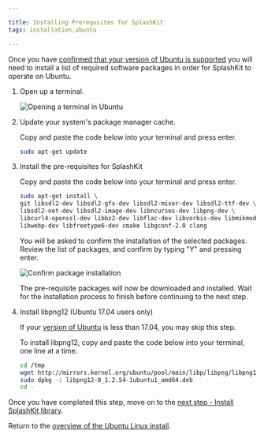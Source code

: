 ```yaml
---

title: Installing Prerequsites for SplashKit
tags: installation,ubuntu

---
```


Once you have
[confirmed that your version of Ubuntu is supported](/articles/installation/ubuntu/step1.html)
you will need to install a list of required software packages in order
for SplashKit to operate on Ubuntu.

1. Open up a terminal.

    ![Opening a terminal in Ubuntu](images/install-gifs/Ubuntu/open-terminal.gif)

2. Update your system's package manager cache.

    Copy and paste the code below into your terminal and press enter.

    ```bash
    sudo apt-get update
    ```

3. Install the pre-requisites for SplashKit

    Copy and paste the code below into your terminal and press enter.

    ```bash
    sudo apt-get install \
    git libsdl2-dev libsdl2-gfx-dev libsdl2-mixer-dev libsdl2-ttf-dev \
    libsdl2-net-dev libsdl2-image-dev libncurses-dev libpng-dev \
    libcurl4-openssl-dev libbz2-dev libflac-dev libvorbis-dev libmikmod-dev \
    libwebp-dev libfreetype6-dev cmake libgconf-2.0 clang
    ```

    You will be asked to confirm the installation of the selected packages. Review
    the list of packages, and confirm by typing "Y" and pressing enter.

    ![Confirm package installation](images/install-gifs/Ubuntu/confirm-packages.jpg)

    The pre-requisite packages will now be downloaded and installed. Wait
    for the installation process to finish before continuing to the next step.

4. Install libpng12 (Ubuntu 17.04 users only)

    If your [version of Ubuntu](/articles/installation/ubuntu/step1.html) is less than 17.04, you may skip this step.

    To install libpng12, copy and paste the code below into your terminal, one line at a time.

    ```bash
    cd /tmp
    wget http://mirrors.kernel.org/ubuntu/pool/main/libp/libpng/libpng12-0_1.2.54-1ubuntu1_amd64.deb
    sudo dpkg -i libpng12-0_1.2.54-1ubuntu1_amd64.deb
    cd -
    ```


Once you have completed this step, move on to the
[next step - Install SplashKit library](/articles/installation/ubuntu/step-3.html).

Return to the
[overview of the Ubuntu Linux install](/articles/installation/ubuntu).
